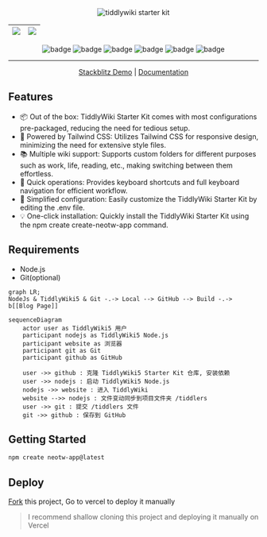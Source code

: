 <center>
    <img src="https://cdn.jsdelivr.net/gh/oeyoews/tiddlywiki-starter-kit@main/docs/public/img/tiddlywiki-starter-kit.webp" title="tiddlywiki starter kit" class="spotlight rounded-lg" />
    <!-- <img src="https://cdn.jsdelivr.net/gh/oeyoews/tiddlywiki-starter-kit@main/img/banner5.svg" title="tiddlywiki starter kit" class="spotlight rounded-lg" /> -->

| <img src="https://cdn.jsdelivr.net/gh/oeyoews/tiddlywiki-starter-kit@main/img/banner06.png"  class="spotlight rounded-lg" /> | <img src="https://cdn.jsdelivr.net/gh/oeyoews/tiddlywiki-starter-kit@main/img/banner08.png"  class="spotlight rounded-lg" /> |
|------------------------------------------------------------------------------------------------------------------------------|------------------------------------------------------------------------------------------------------------------------------|
<!-- <img src="https://img.shields.io/badge/Tiddlywiki5-neotw-green?style=for-the-badge&logo=tiddlywiki"> <img src="https://img.shields.io/badge/dynamic/json?url=https%3A%2F%2Fgithub.com%2Foeyoews%2Ftiddlywiki-starter-kit%2Fraw%2Fmain%2Fpackage.json&query=version&style=for-the-badge&logo=tiddlywiki&label=version"> -->

<img src="https://img.shields.io/badge/tiddlywiki-black?style=flat-square&logo=tiddlywiki&logoColor=white" alt="badge"> <img src="https://img.shields.io/badge/tailwindcss-black?style=flat-square&logo=tailwindcss&logoColor=white" alt="badge"> <img src="https://img.shields.io/badge/nodejs-black?style=flat-square&logo=node.js&logoColor=white" alt="badge"> <img src="https://img.shields.io/badge/docker-black?style=flat-square&logo=docker&logoColor=white" alt="badge"> <img src="https://img.shields.io/badge/typescript-black?style=flat-square&logo=typescript&logoColor=white" alt="badge"> <img src="https://img.shields.io/badge/codemirror6-black?style=flat-square&logo=codemirror&logoColor=white" alt="badge">

</center>

<hr>

<center>

[Stackblitz Demo](https://stackblitz.com/~/github.com/oeyoews/tiddlywiki-starter-kit) |  [Documentation](https://tiddlywiki-starter-kit.vercel.app/docs/)

</center>

## Features

- 📦 Out of the box: TiddlyWiki Starter Kit comes with most configurations pre-packaged, reducing the need for tedious setup.
- 🎨 Powered by Tailwind CSS: Utilizes Tailwind CSS for responsive design, minimizing the need for extensive style files.
- 📚️ Multiple wiki support: Supports custom folders for different purposes such as work, life, reading, etc., making switching between them effortless.
- 🚀 Quick operations: Provides keyboard shortcuts and full keyboard navigation for efficient workflow.
- 🔧 Simplified configuration: Easily customize the TiddlyWiki Starter Kit by editing the .env file.
- 💡 One-click installation: Quickly install the TiddlyWiki Starter Kit using the npm create create-neotw-app command.

## Requirements

- Node.js
- Git(optional)

```mermaid
graph LR;
NodeJs & TiddlyWiki5 & Git -.-> Local --> GitHub --> Build -.->  b[[Blog Page]]

```

```mermaid
sequenceDiagram
    actor user as TiddlyWiki5 用户
    participant nodejs as TiddlyWiki5 Node.js
    participant website as 浏览器
    participant git as Git
    participant github as GitHub

    user ->> github : 克隆 TiddlyWiki5 Starter Kit 仓库, 安装依赖
    user ->> nodejs : 启动 TiddlyWiki5 Node.js
    nodejs ->> website : 进入 TiddlyWiki
    website -->> nodejs : 文件变动同步到项目文件夹 /tiddlers
    user ->> git : 提交 /tiddlers 文件
    git ->> github : 保存到 GitHub
```

## Getting Started

```bash
npm create neotw-app@latest
```

## Deploy

<!-- https://vercel.com/docs/deploy-button -->
<!-- <a target="_blank" href="https://vercel.com/new/clone?repository-url=https%3A%2F%2Fgithub.com%2Foeyoews%2Ftiddlywiki-starter-kit">
    <img src="https://vercel.com/button" alt="Deploy with Vercel" />
</a> -->

[Fork](https://github.com/oeyoews/tiddlywiki-starter-kit/fork) this project, Go to vercel to deploy it manually

> I recommend shallow cloning this project and deploying it manually on Vercel

<!-- * cmp 添加 cmds -->
<!-- om-toggle-theme 添加自定义事件， 同其他插件发送消息 -->